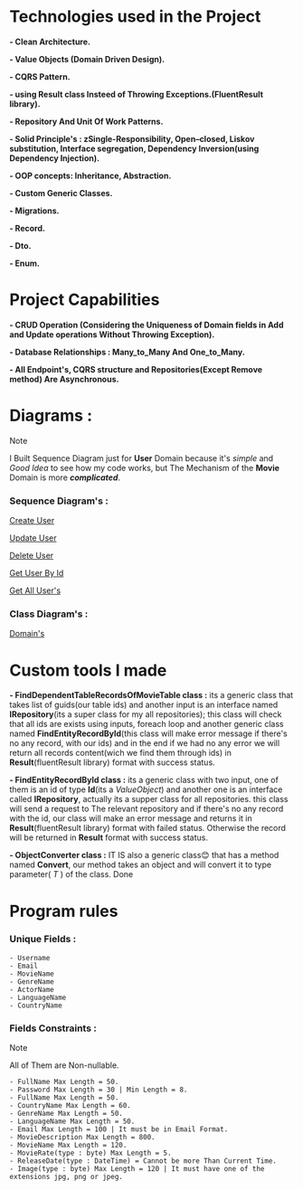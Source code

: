 
# Technologies used in the Project
  **- Clean Architecture.**
  
  **- Value Objects (Domain Driven Design).**
  
  **- CQRS Pattern.**
  
  **- using Result class Insteed of Throwing Exceptions.(FluentResult library).**
  
   **- Repository And Unit Of Work Patterns.**
   
   **- Solid Principle's : zSingle-Responsibility, Open–closed,  Liskov substitution, Interface segregation, Dependency Inversion(using Dependency Injection).**
   
   **- OOP concepts: Inheritance, Abstraction.**
   
   **- Custom Generic Classes.**
   
   **- Migrations.**
   
   **- Record.**
   
   **- Dto.**
   
   **- Enum.**


  

# Project Capabilities
  **- CRUD Operation (Considering the Uniqueness of Domain fields in Add and Update operations Without Throwing Exception).**
  
  **- Database Relationships : Many_to_Many And One_to_Many.**
  
  **- All Endpoint's, CQRS structure and Repositories(Except Remove method) Are Asynchronous.**


# Diagrams :
  > [!NOTE]
  > I Built Sequence Diagram just for **User** Domain because it's _simple_ and _Good Idea_ to see how my code works, but The Mechanism of the **Movie** Domain is more _**complicated**_.

### Sequence Diagram's :

   [Create User](https://github.com/MahdiChoobin-81/CleanArchitecture_ASP/blob/master/Diagrams/SequenceDiagrams/Images/sequenceDiagram_user_create.png)
   
   [Update User](https://github.com/MahdiChoobin-81/CleanArchitecture_ASP/blob/master/Diagrams/SequenceDiagrams/Images/sequenceDiagram_user_update.png)
   
   [Delete User](https://github.com/MahdiChoobin-81/CleanArchitecture_ASP/blob/master/Diagrams/SequenceDiagrams/Images/sequenceDiagram_user_delete.png)
   
   [Get User By Id](https://github.com/MahdiChoobin-81/CleanArchitecture_ASP/blob/master/Diagrams/SequenceDiagrams/Images/sequenceDiagram_user_getById.png)
   
   [Get All User's](https://github.com/MahdiChoobin-81/CleanArchitecture_ASP/blob/master/Diagrams/SequenceDiagrams/Images/sequenceDiagram_user_getAll.png)
    
### Class Diagram's :

   [Domain's](https://github.com/MahdiChoobin-81/CleanArchitecture_ASP/blob/master/Diagrams/ClassDiagrams/classDiagram_Domains.png)




# Custom tools I made

**- FindDependentTableRecordsOfMovieTable class :**
 its a generic class that takes list of guids(our table ids) and another input is an interface named **IRepository**(its a super class for my all repositories); this class will check that all ids are exists using inputs, foreach loop and another generic class named **FindEntityRecordById**(this class will make error message if there's no any record, with our ids) and in the end if we had no any error we will return all records content(wich we find them through ids) in **Result**(fluentResult library) format with success status. 

**- FindEntityRecordById class :**
its a generic class with two input, one of them is an id of type **Id**(its a _ValueObject_) and another one is an interface called **IRepository**, actually its a supper class for all repositories. this class will send a request to The relevant repository and if there's no any record with the id, our class will make an error message and returns it in **Result**(fluentResult library) format with failed status. Otherwise the record will be returned in **Result** format with success status.

**- ObjectConverter class :**
  IT IS also a generic class😊 that has a method named **Convert**, our method takes an object and will convert it to type parameter( _T_ ) of the class. Done

  # Program rules
  ### Unique Fields :
    - Username
    - Email
    - MovieName
    - GenreName
    - ActorName
    - LanguageName
    - CountryName
    
  ### Fields Constraints :
  
  > [!NOTE]
  > All of Them are Non-nullable.

    - FullName Max Length = 50.
    - Password Max Length = 30 | Min Length = 8.
    - FullName Max Length = 50.
    - CountryName Max Length = 60.
    - GenreName Max Length = 50.
    - LanguageName Max Length = 50.
    - Email Max Length = 100 | It must be in Email Format.
    - MovieDescription Max Length = 800.
    - MovieName Max Length = 120.
    - MovieRate(type : byte) Max Length = 5.
    - ReleaseDate(type : DateTime) = Cannot be more Than Current Time.
    - Image(type : byte) Max Length = 120 | It must have one of the extensions jpg, png or jpeg.

    
    
